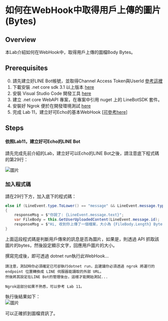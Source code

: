 如何在WebHook中取得用戶上傳的圖片(Bytes)
===
## Overview

本Lab介紹如何在WebHook中，取得用戶上傳的圖檔Body Bytes。

## Prerequisites
0. 請先建立好LINE Bot帳號，並取得Channel Access Token與UserId [參考這裡](https://github.com/isdaviddong/HOL-LineBotSDK/blob/master/00.%20%E5%A6%82%E4%BD%95%E7%94%B3%E8%AB%8BLINE%20Bot.md)
1. 下載安裝 .net core sdk 3.1 以上版本 [here](https://dotnet.microsoft.com/download)
2. 安裝 Visual Studio Code 開發工具 [here](https://code.visualstudio.com/download)
3. 建立 .net core WebAPI 專案，在專案中引用 nuget 上的 LineBotSDK 套件。
4. 安裝好 Ngrok 便於在開發環境測試 [here](https://ngrok.com/)  
5. 完成 Lab 11，建立好可Echo的基本WebHook [[可參考here](https://github.com/isdaviddong/HOL-LineBotSDK/blob/master/webhook/Lab%2011%20:%20%E5%A6%82%E4%BD%95%E5%BB%BA%E7%AB%8B%E5%8F%AFEcho%E7%9A%84%20LINE%20Bot.md)]

## Steps

#### 依照Lab11，建立好可Echo的LINE Bot
請先完成先前介紹的Lab，建立好可以Echo的LINE Bot之後，請注意底下程式碼的第29行：  

![圖片](https://i.imgur.com/6CdIByx.png)

### 加入程式碼
請在29行下方，加入底下的程式碼：
```csharp
else if (LineEvent.type.ToLower() == "message" && LineEvent.message.type == "image")
{
    responseMsg = $"你說了: {LineEvent.message.text}";
    var FileBody = this.GetUserUploadedContent(LineEvent.message.id);
    responseMsg = $"Hi, 收到你上傳了一個檔案，大小為 {FileBody.Length} Bytes";
}
```
上面這段程式碼是判斷用戶傳來的訊息是否為圖片，如果是，則透過 API 抓取該圖片的bytes，然後設定顯示文字，回應用戶圖片的大小。

撰寫完成後，即可透過 dotnet run執行此WebHook...

```dos
請注意，測試時你必須確定已可卻執行dotnet run，且建議你必須透過 ngrok 將運行的 endpoint 位置轉換成 LINE 伺服器能讀取的外部 URL。  
然後將其設定在LINE Bot的管理後台，這樣才能開始測試...  

Ngrok這部分如果不熟悉，可以參考 Lab 11。
```
執行後結果如下：  
![圖片](https://i.imgur.com/JHL5WA2.png)

可以正確抓到圖檔資訊了。

